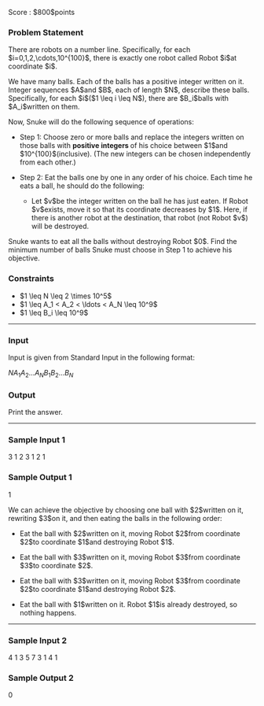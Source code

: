
<div>

<span>

<span>

<p>
Score : $800$points
</p>

<div>

<section>

### **Problem Statement**

<p>
There are robots on a number line.
Specifically, for each $i=0,1,2,\cdots,10^{100}$, there is exactly one robot called Robot $i$at coordinate $i$.
</p>

<p>
We have many balls.
Each of the balls has a positive integer written on it.
Integer sequences $A$and $B$, each of length $N$, describe these balls.
Specifically, for each $i$($1 \leq i \leq N$), there are $B_i$balls with $A_i$written on them.
</p>

<p>
Now, Snuke will do the following sequence of operations:
</p>

<ul>

<li>

<p>
Step 1: Choose zero or more balls and replace the integers written on those balls with 
<strong>
positive integers
</strong>
of his choice between $1$and $10^{100}$(inclusive). (The new integers can be chosen independently from each other.)
</p>

</li>

<li>

<p>
Step 2: Eat the balls one by one in any order of his choice. Each time he eats a ball, he should do the following:
</p>

<ul>

<li>
Let $v$be the integer written on the ball he has just eaten. If Robot $v$exists, move it so that its coordinate decreases by $1$. Here, if there is another robot at the destination, that robot (not Robot $v$) will be destroyed.
</li>

</ul>

</li>

</ul>

<p>
Snuke wants to eat all the balls without destroying Robot $0$.
Find the minimum number of balls Snuke must choose in Step 1 to achieve his objective.
</p>

</section>

</div>

<div>

<section>

### **Constraints**

<ul>

<li>
$1 \leq N \leq 2 \times 10^5$
</li>

<li>
$1 \leq A_1 < A_2 < \ldots < A_N \leq 10^9$
</li>

<li>
$1 \leq B_i \leq 10^9$
</li>

</ul>

</section>

</div>

---

<div>

<div>

<section>

### **Input**

<p>
Input is given from Standard Input in the following format:
</p>

<div>

$N$$A_1$$A_2$$\ldots$$A_N$$B_1$$B_2$$\ldots$$B_N$
</div>

</section>

</div>

<div>

<section>

### **Output**

<p>
Print the answer.
</p>

</section>

</div>

</div>

---

<div>

<section>

### **Sample Input 1**

<div>

3
1 2 3
1 2 1

</div>

</section>

</div>

<div>

<section>

### **Sample Output 1**

<div>

1

</div>

<p>
We can achieve the objective by choosing one ball with $2$written on it, rewriting $3$on it, and then eating the balls in the following order:
</p>

<ul>

<li>

<p>
Eat the ball with $2$written on it, moving Robot $2$from coordinate $2$to coordinate $1$and destroying Robot $1$.
</p>

</li>

<li>

<p>
Eat the ball with $3$written on it, moving Robot $3$from coordinate $3$to coordinate $2$.
</p>

</li>

<li>

<p>
Eat the ball with $3$written on it, moving Robot $3$from coordinate $2$to coordinate $1$and destroying Robot $2$.
</p>

</li>

<li>

<p>
Eat the ball with $1$written on it. Robot $1$is already destroyed, so nothing happens.
</p>

</li>

</ul>

</section>

</div>

---

<div>

<section>

### **Sample Input 2**

<div>

4
1 3 5 7
3 1 4 1

</div>

</section>

</div>

<div>

<section>

### **Sample Output 2**

<div>

0

</div>

</section>

</div>

</span>

</span>

</div>
